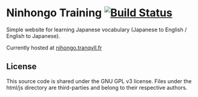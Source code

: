 Ninhongo Training [![Build Status](https://travis-ci.org/Tranqyll/Nihongo-Training.svg?branch=master)](https://travis-ci.org/Tranqyll/Nihongo-Training)
===============

Simple website for learning Japanese vocabulary (Japanese to English / English to Japanese).

Currently hosted at [nihongo.tranqyll.fr](https://nihongo.tranqyll.fr)

License
-------

This source code is shared under the GNU GPL v3 license.
Files under the html/js directory are third-parties and belong to their respective authors.
